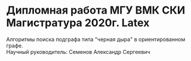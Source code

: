 # Дипломная работа МГУ ВМК СКИ Магистратура 2020г. Latex
Алгоритмы поиска подграфа типа "черная дыра" в ориентированном графе.<br/>
Научный руководитель: Семенов Александр Сергеевич <br/>
